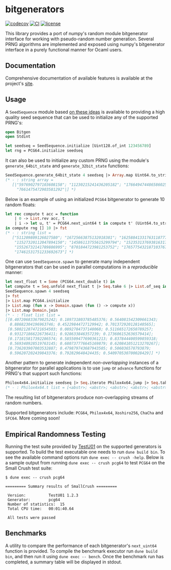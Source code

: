 # bitgenerators
[![codecov][1]](https://codecov.io/gh/zoj613/bitgenerators)
[![CI][2]](https://github.com/zoj613/bitgenerators/actions/workflows/)
[![license][3]](https://github.com/zoj613/bitgenerators/blob/main/LICENSE)

This library provides a port of numpy's random module bitgenerator interface for working with
pseudo-random number generation. Several PRNG algorithms are implemented and exposed using
numpy's bitgenerator interface in a purely functional manner for Ocaml users.

## Documentation
Comprehensive documentation of available features is available at the project's [site][4].

## Usage
A `SeedSequence` module based [on these ideas][5] is available to providing a high quality seed sequence that
can be used to initialize any of the supported PRNG's:
```ocaml
open Bitgen
open Stdint

let seedseq = SeedSequence.initialize [Uint128.of_int 123456789]
let rng = PCG64.initialize seedseq 
```
It can also be used to initialize any custom PRNG using the module's `generate_64bit_state`
and `generate_32bit_state` functions:
```ocaml
SeedSequence.generate_64bit_state 4 seedseq |> Array.map Uint64.to_string 
(* - : string array =
   [|"5976902797103608158"; "11230215241436205182"; "1766494744865860250";
     "7661475472903581292"|] *)
```
Below is an example of using an initialized `PCG64` bitgenerator to generate 10 random
floats:
```ocaml
let rec compute t acc = function
    | 0 -> List.rev acc, t
    | i -> let u, t' = PCG64.next_uint64 t in compute t' (Uint64.to_string u :: acc) (i - 1)
in compute rng [] 10 |> fst
(* - : string list =
   ["511209809126027580"; "16725663875132018381"; "16258841331763118777";
    "11527320112047894150"; "14586113755615299794"; "15235313769381631730";
    "15526732141789886995"; "8701844723981253752"; "17657754321871037678";
    "17461531751233692673"] *)
```
One can use `SeedSequence.spawn` to generate many independent bitgenerators
that can be used in parallel computations in a _reproducible_ manner:
```ocaml
let next_float t = Some (PCG64.next_double t) in
let compute t = Seq.unfold next_float t |> Seq.take 6 |> List.of_seq in
SeedSequence.spawn 4 seedseq
|> fst
|> List.map PCG64.initialize
|> List.map (fun x -> Domain.spawn (fun () -> compute x))
|> List.map Domain.join
(* - : float list list =
[[0.407206833679825242; 0.189731803785485376; 0.564081542309661343;
  0.88682304196963746; 0.45229844727129942; 0.701372920128140565];
 [0.580212874721654503; 0.0892784737148068; 0.511665172650789257;
  0.931271866226736411; 0.928633846357239; 0.173606152636579414];
 [0.171815817392286574; 0.585509477690361213; 0.837844400599859318;
  0.569340928519763145; 0.680737776645169879; 0.620841051213270267];
 [0.736203907003532887; 0.479879743687943505; 0.506036578793879;
  0.596207202439843376; 0.792829648424435; 0.540970530700028429]] *)
```
Another pattern to generate independent _non-overlapping_ instances of a bitgenerator
for parallel applications is to use `jump` or `advance` functions for PRNG's that support such functions:
```ocaml
Philox4x64.initialize seedseq |> Seq.iterate Philox4x64.jump |> Seq.take 5 |> List.of_seq 
(* - : Philox4x64.t list = [<abstr>; <abstr>; <abstr>; <abstr>; <abstr>] *)
```
The resulting list of bitgenerators produce non-overlapping streams of random numbers.

Supported bitgenerators include: `PCG64`, `Philox4x64`, `Xoshiro256`, `ChaCha` and `SFC64`. More coming soon!

## Empirical Randomness Testing
Running the test suite provided by [TestU01][6] on the supported generators is supported.
To build the test executable one needs to run `dune build bin`. To see the available
command options run `dune exec -- crush -help`. Below is a sample output from running
`dune exec -- crush pcg64` to test `PCG64` on the Small Crush test suite:
```shell
$ dune exec -- crush pcg64

========= Summary results of SmallCrush =========

 Version:          TestU01 1.2.3
 Generator:        pcg64
 Number of statistics:  15
 Total CPU time:   00:01:40.64

 All tests were passed
```
## Benchmarks
A utility to compare the performance of each bitgenerator's `next_uint64` function is provided.
To compile the benchmark executor run `dune build bin`, and then run it using `dune exec -- bench`.
Once the benchmark run has completed, a summary table will be displayed in stdout.


[1]: https://codecov.io/gh/zoj613/bitgenerators/graph/badge.svg?token=KOOG2Y1SH5
[2]: https://img.shields.io/github/actions/workflow/status/zoj613/bitgenerators/build-and-test.yml?branch=main
[3]: https://img.shields.io/github/license/zoj613/bitgenerators
[4]: https://zoj613.github.io/bitgenerators/bitgenerators/Bitgen/index.html
[5]: https://www.pcg-random.org/posts/developing-a-seed_seq-alternative.html
[6]: https://www.semanticscholar.org/paper/TestU01%3A-A-C-library-for-empirical-testing-of-L'Ecuyer-Simard/ba61b9f0b400b6a375eca7f7ecdb18ad871fa9e8
